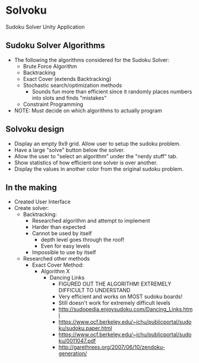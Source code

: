 Solvoku
=======

Sudoku Solver Unity Application

## Sudoku Solver Algorithms
- The following the algorithms considered for the Sudoku Solver:
	- Brute Force Algorithm
	- Backtracking
	- Exact Cover (extends Backtracking)
	- Stochastic search/optimization methods
		- Sounds fun more than efficient since it randomly places numbers into slots and finds "mistakes"
	- Constraint Programming
- NOTE: Must decide on which algorithms to actually program

## Solvoku design
- Display an empty 9x9 grid. Allow user to setup the sudoku problem.
- Have a large "solve" button below the solver.
- Allow the user to "select an algorithm" under the "nerdy stuff" tab.
- Show statistics of how efficient one solver is over another.
- Display the values in another color from the original sudoku problem.

## In the making
- Created User Interface
- Create solver:
	- Backtracking:
		- Researched algorithm and attempt to implement
		- Harder than expected
		- Cannot be used by itself
			- depth level goes through the roof!
			- Even for easy levels
		- Impossible to use by itself
	- Researched other methods
		- Exact Cover Method:
			- Algorithm X
				- Dancing Links
					- FIGURED OUT THE ALGORITHM! EXTREMELY DIFFICULT TO UNDERSTAND
					- Very efficient and works on MOST sudoku boards!
					- Still doesn't work for extremely difficult levels
					- http://sudopedia.enjoysudoku.com/Dancing_Links.html
					- https://www.ocf.berkeley.edu/~jchu/publicportal/sudoku/sudoku.paper.html
					- https://www.ocf.berkeley.edu/~jchu/publicportal/sudoku/0011047.pdf
					- http://garethrees.org/2007/06/10/zendoku-generation/

